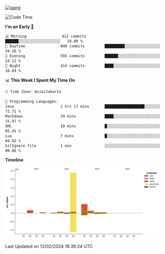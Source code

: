 <!-- [<img src='https://dev.karakun.com/assets/posts/2018-09-16-jc-java-article/3duke_suspects.jpg' alt='java'>](https://github.com/yeahbutstill) -->
[<img src='https://asset-2.tstatic.net/tribunnewswiki/foto/bank/images/Mozart.jpg' alt='gang'>](https://github.com/yeahbutstill)

<!--START_SECTION:waka-->
![Code Time](http://img.shields.io/badge/Code%20Time-2%2C626%20hrs%2051%20mins-blue)

**I'm an Early 🐤** 

```text
🌞 Morning                612 commits         ██████░░░░░░░░░░░░░░░░░░░   24.89 % 
🌆 Daytime                840 commits         █████████░░░░░░░░░░░░░░░░   34.16 % 
🌃 Evening                593 commits         ██████░░░░░░░░░░░░░░░░░░░   24.12 % 
🌙 Night                  414 commits         ████░░░░░░░░░░░░░░░░░░░░░   16.84 % 
```


📊 **This Week I Spent My Time On** 

```text
🕑︎ Time Zone: Asia/Jakarta

💬 Programming Languages: 
Java                     2 hrs 17 mins       ██████████████████░░░░░░░   73.71 % 
Markdown                 29 mins             ████░░░░░░░░░░░░░░░░░░░░░   15.97 % 
XML                      10 mins             █░░░░░░░░░░░░░░░░░░░░░░░░   05.41 % 
Lua                      7 mins              █░░░░░░░░░░░░░░░░░░░░░░░░   04.02 % 
GitIgnore file           1 min               ░░░░░░░░░░░░░░░░░░░░░░░░░   00.86 % 
```

**Timeline**

![Lines of Code chart](https://raw.githubusercontent.com/yeahbutstill/yeahbutstill/main/assets/bar_graph.png)


 Last Updated on 13/02/2024 18:39:24 UTC
<!--END_SECTION:waka-->
